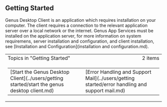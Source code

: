 ## Getting Started

Genus Desktop Client is an application which requires installation on your computer. The client requires a connection to the relevant application server over a local network or the internet. Genus App Services must be installed on the application server, for more information on system requiremens, server installation and configuration, and client installation, see [Installation and Configuration](installation and configuration.md). 

<table cellpadding="0" cellspacing="0" width="100%" class="cdclvSuggestTable">

<tbody>

<tr>

<td width="100%" class="cdclvSuggestTitle">Topics in "Getting Started"</td>

<td class="cdclvSuggestTitle"><nobr>2 items</nobr></td>

</tr>

<tr>

<td class="cdclvCategoryCont" colspan="2">

<table cellpadding="0" cellspacing="0" width="100%">

<tbody>

<tr>

<td valign="top" class="cdclvCategoryCol1">[Start the Genus Desktop Client](../users/getting started/start the genus desktop client.md)</td>

<td valign="top" class="cdclvCategoryCol2">[Error Handling and Support Mail](../users/getting started/error handling and support mail.md)</td>

</tr>

</tbody>

</table>

</td>

</tr>

</tbody>

</table>
